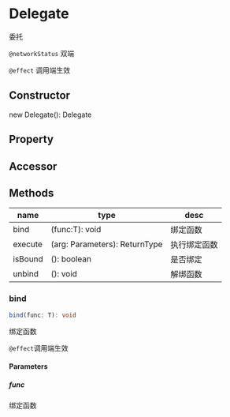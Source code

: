 # Delegate

委托

`@networkStatus` 双端

`@effect` 调用端生效

## Constructor

new Delegate(): Delegate

## Property

## Accessor

## Methods

| name    | type                          | desc         |
| ------- | ----------------------------- | ------------ |
| bind    | (func:T): void                | 绑定函数     |
| execute | (arg: Parameters): ReturnType | 执行绑定函数 |
| isBound | (): boolean                   | 是否绑定     |
| unbind  | (): void                      | 解绑函数     |

### bind

```ts
bind(func: T): void
```

绑定函数

`@effect`调用端生效

#### Parameters

##### func

绑定函数
